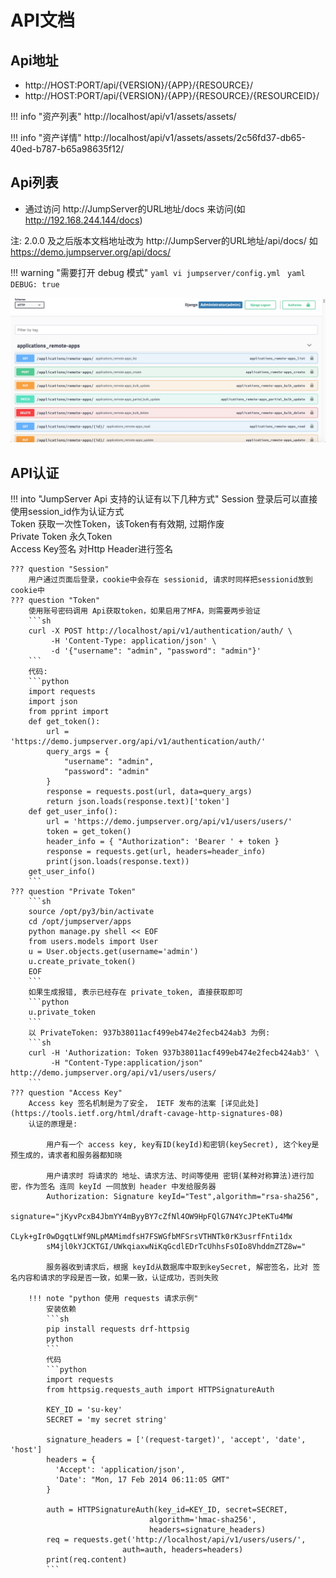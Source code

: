 # API文档

## Api地址

- http://HOST:PORT/api/{VERSION}/{APP}/{RESOURCE}/
- http://HOST:PORT/api/{VERSION}/{APP}/{RESOURCE}/{RESOURCEID}/

!!! info "资产列表"
    http://localhost/api/v1/assets/assets/

!!! info "资产详情"
    http://localhost/api/v1/assets/assets/2c56fd37-db65-40ed-b787-b65a98635f12/

## Api列表

- 通过访问 http://JumpServer的URL地址/docs 来访问(如 http://192.168.244.144/docs)

注: 2.0.0 及之后版本文档地址改为 http://JumpServer的URL地址/api/docs/ 如 https://demo.jumpserver.org/api/docs/

!!! warning "需要打开 debug 模式"
    ```yaml
    vi jumpserver/config.yml
    ```
    ```yaml
    DEBUG: true
    ```

![api_swagger](../img/api_swagger.jpg)

## API认证

!!! into "JumpServer Api 支持的认证有以下几种方式"
    Session 登录后可以直接使用session_id作为认证方式  
    Token 获取一次性Token，该Token有有效期, 过期作废  
    Private Token 永久Token  
    Access Key签名 对Http Header进行签名

    ??? question "Session"
        用户通过页面后登录，cookie中会存在 sessionid, 请求时同样把sessionid放到 cookie中
    ??? question "Token"
        使用账号密码调用 Api获取token，如果启用了MFA，则需要两步验证    
        ```sh
        curl -X POST http://localhost/api/v1/authentication/auth/ \
             -H 'Content-Type: application/json' \
             -d '{"username": "admin", "password": "admin"}'
        ```
        代码:
        ```python
        import requests
        import json
        from pprint import
        def get_token():
            url = 'https://demo.jumpserver.org/api/v1/authentication/auth/'
            query_args = {
                "username": "admin",
                "password": "admin"
            }
            response = requests.post(url, data=query_args)
            return json.loads(response.text)['token']
        def get_user_info():
            url = 'https://demo.jumpserver.org/api/v1/users/users/'
            token = get_token()
            header_info = { "Authorization": 'Bearer ' + token }
            response = requests.get(url, headers=header_info)
            print(json.loads(response.text))
        get_user_info()
        ```
    ??? question "Private Token"
        ```sh
        source /opt/py3/bin/activate
        cd /opt/jumpserver/apps
        python manage.py shell << EOF
        from users.models import User
        u = User.objects.get(username='admin')
        u.create_private_token()
        EOF
        ```
        如果生成报错, 表示已经存在 private_token, 直接获取即可
        ```python
        u.private_token
        ```
        以 PrivateToken: 937b38011acf499eb474e2fecb424ab3 为例:
        ```sh
        curl -H 'Authorization: Token 937b38011acf499eb474e2fecb424ab3' \
             -H "Content-Type:application/json" http://demo.jumpserver.org/api/v1/users/users/
        ```
    ??? question "Access Key"
        Access key 签名机制是为了安全， IETF 发布的法案 [详见此处](https://tools.ietf.org/html/draft-cavage-http-signatures-08)
        认证的原理是:

            用户有一个 access key, key有ID(keyId)和密钥(keySecret), 这个key是预生成的，请求者和服务器都知晓  

            用户请求时 将请求的 地址、请求方法、时间等使用 密钥(某种对称算法)进行加密，作为签名 连同 keyId 一同放到 header 中发给服务器
            Authorization: Signature keyId="Test",algorithm="rsa-sha256",
            signature="jKyvPcxB4JbmYY4mByyBY7cZfNl4OW9HpFQlG7N4YcJPteKTu4MW
            CLyk+gIr0wDgqtLWf9NLpMAMimdfsH7FSWGfbMFSrsVTHNTk0rK3usrfFnti1dx
            sM4jl0kYJCKTGI/UWkqiaxwNiKqGcdlEDrTcUhhsFsOIo8VhddmZTZ8w="

            服务器收到请求后，根据 keyId从数据库中取到keySecret, 解密签名，比对 签名内容和请求的字段是否一致，如果一致，认证成功，否则失败

        !!! note "python 使用 requests 请求示例"
            安装依赖
            ```sh
            pip install requests drf-httpsig
            python
            ```
            代码
            ```python
            import requests
            from httpsig.requests_auth import HTTPSignatureAuth

            KEY_ID = 'su-key'
            SECRET = 'my secret string'

            signature_headers = ['(request-target)', 'accept', 'date', 'host']
            headers = {
              'Accept': 'application/json',
              'Date': "Mon, 17 Feb 2014 06:11:05 GMT"
            }

            auth = HTTPSignatureAuth(key_id=KEY_ID, secret=SECRET,
                                   algorithm='hmac-sha256',
                                   headers=signature_headers)
            req = requests.get('http://localhost/api/v1/users/users/',
                             auth=auth, headers=headers)
            print(req.content)
            ```
